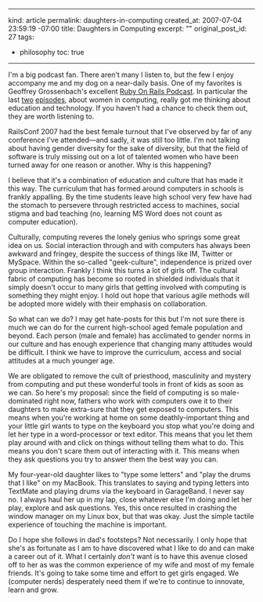 ----- 
kind: article
permalink: daughters-in-computing
created_at: 2007-07-04 23:59:19 -07:00
title: Daughters in Computing
excerpt: ""
original_post_id: 27
tags: 
- philosophy
toc: true
-----
I'm a big podcast fan. There aren't many I listen to, but the few I enjoy accompany me and my dog on a near-daily basis. One of my favorites is Geoffrey Grossenbach's excellent [Ruby On Rails Podcast](http://podcast.rubyonrails.org/). In particular the last [two](http://podcast.rubyonrails.org/programs/1/episodes/roundtable-women-in-open-source) [episodes](http://podcast.rubyonrails.org/programs/1/episodes/roundtable-women-in-development-ii), about women in computing, really got me thinking about education and technology. If you haven't had a chance to check them out, they are worth listening to.

RailsConf 2007 had the best female turnout that I've observed by far of any conference I've attended&mdash;and sadly, it was still too little. I'm not talking about having gender diversity for the sake of diversity, but that the field of software is truly missing out on a lot of talented women who have been turned away for one reason or another. Why is this happening?

I believe that it's a combination of education and culture that has made it this way. The curriculum that has formed around computers in schools is frankly appalling. By the time students leave high school very few have had the stomach to persevere through restricted access to machines, social stigma and bad teaching (no, learning MS Word does not count as computer education).

Culturally, computing reveres the lonely genius who springs some great idea on us. Social interaction through and with computers has always been awkward and fringey, despite the success of things like IM, Twitter or MySpace. Within the so-called "geek-culture", independence is prized over group interaction. Frankly I think this turns a lot of girls off. The cultural fabric of computing has become so rooted in shielded individuals that it simply doesn't occur to many girls that getting involved with computing is something they might enjoy. I hold out hope that various agile methods will be adopted more widely with their emphasis on collaboration.

So what can we do? I may get hate-posts for this but I'm not sure there is much we can do for the current high-school aged female population and beyond. Each person (male and female) has acclimated to gender norms in our culture and has enough experience that changing many attitudes would be difficult. I think we have to improve the curriculum, access and social attitudes at a much younger age.

We are obligated to remove the cult of priesthood, masculinity and mystery from computing and put these wonderful tools in front of kids as soon as we can. So here's my proposal: since the field of computing is so male-dominated right now, fathers who work with computers owe it to their daughters to make extra-sure that they get exposed to computers. This means when you're working at home on some deathly-important thing and your little girl wants to type on the keyboard you stop what you're doing and let her type in a word-processor or text editor. This means that you let them play around with and click on things without telling them what to do. This means you don't scare them out of interacting with it. This means when they ask questions you try to answer them the best way you can.

My four-year-old daughter likes to "type some letters" and "play the drums that I like" on my MacBook. This translates to saying and typing letters into TextMate and playing drums via the keyboard in GarageBand. I never say no. I always haul her up in my lap, close whatever else I'm doing and let her play, explore and ask questions. Yes, this once resulted in crashing the window manager on my Linux box, but that was okay. Just the simple tactile experience of touching the machine is important.

Do I hope she follows in dad's footsteps? Not necessarily. I only hope that she's as fortunate as I am to have discovered what I like to do and can make a career out of it. What I certainly _don't_ want is to have this avenue closed off to her as was the common experience of my wife and most of my female friends. It's going to take some time and effort to get girls engaged. We (computer nerds) desperately need them if we're to continue to innovate, learn and grow.
